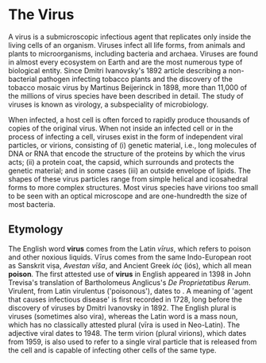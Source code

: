 # The Virus

A virus is a submicroscopic infectious agent that replicates only inside the living cells of an organism.
Viruses infect all life forms, from animals and plants to microorganisms, including bacteria and archaea. Viruses are found in almost every ecosystem on Earth and are the most numerous type of biological entity. Since Dmitri Ivanovsky's 1892 article describing a non-bacterial pathogen infecting tobacco plants and the discovery of the tobacco mosaic virus by Martinus Beijerinck in 1898, more than 11,000 of the millions of virus species have been described in detail. The study of viruses is known as virology, a subspeciality of microbiology.

When infected, a host cell is often forced to rapidly produce thousands of copies of the original virus. When not inside an infected cell or in the process of infecting a cell, viruses exist in the form of independent viral particles, or virions, consisting of (i) genetic material, i.e., long molecules of DNA or RNA that encode the structure of the proteins by which the virus acts; (ii) a protein coat, the capsid, which surrounds and protects the genetic material; and in some cases (iii) an outside envelope of lipids. The shapes of these virus particles range from simple helical and icosahedral forms to more complex structures. Most virus species have virions too small to be seen with an optical microscope and are one-hundredth the size of most bacteria.

## Etymology

The English word **virus** comes from the Latin _vīrus_, which refers to poison and other noxious liquids.
Vīrus comes from the same Indo-European root as Sanskrit viṣa, _Avestan vīša_, and Ancient Greek _ἰός_ (iós), which all mean **poison**. 
The first attested use of **virus** in English appeared in 1398 in John Trevisa's translation of Bartholomeus Anglicus's _De Proprietatibus Rerum_. Virulent, from Latin virulentus ('poisonous'), dates to . A meaning of 'agent that causes infectious disease' is first recorded in 1728, long before the discovery of viruses by Dmitri Ivanovsky in 1892. The English plural is viruses (sometimes also vira), whereas the Latin word is a mass noun, which has no classically attested plural (vīra is used in Neo-Latin). The adjective viral dates to 1948. The term virion (plural virions), which dates from 1959, is also used to refer to a single viral particle that is released from the cell and is capable of infecting other cells of the same type.

